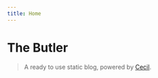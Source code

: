 ```yaml
---
title: Home
---
```


# The Butler

> A ready to use static blog, powered by [Cecil](https://cecil.app).
